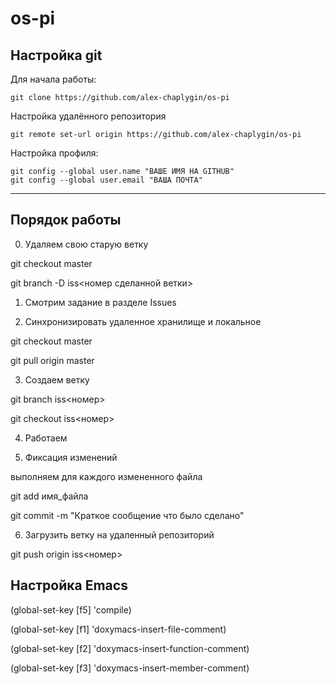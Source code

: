 # os-pi

## Настройка git

Для начала работы:

	git clone https://github.com/alex-chaplygin/os-pi


Настройка удалённого репозитория

	git remote set-url origin https://github.com/alex-chaplygin/os-pi







Настройка профиля:
	
	git config --global user.name "ВАШЕ ИМЯ НА GITHUB"
	git config --global user.email "ВАША ПОЧТА"

	

***
## Порядок работы

0. Удаляем свою старую ветку

git checkout master

git branch -D iss<номер сделанной ветки>

1. Смотрим задание в разделе Issues

2. Синхронизировать удаленное хранилище и локальное

git checkout master

git pull origin master

3. Создаем ветку

git branch iss<номер>

git checkout iss<номер>

4. Работаем

5. Фиксация изменений

выполняем для каждого измененного файла

git add имя_файла

git commit -m "Краткое сообщение что было сделано"

6. Загрузить ветку на удаленный репозиторий

git push origin iss<номер>

## Настройка Emacs

(global-set-key [f5] 'compile)

(global-set-key [f1] 'doxymacs-insert-file-comment)

(global-set-key [f2] 'doxymacs-insert-function-comment)

(global-set-key [f3] 'doxymacs-insert-member-comment)
